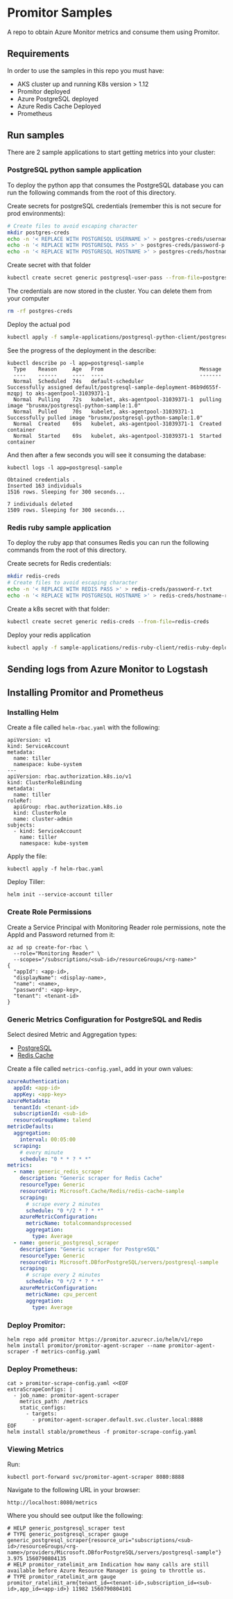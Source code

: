 # Promitor Samples
A repo to obtain Azure Monitor metrics and consume them using Promitor.

## Requirements

In order to use the samples in this repo you must have:

- AKS cluster up and running K8s version > 1.12
- Promitor deployed
- Azure PostgreSQL deployed
- Azure Redis Cache Deployed
- Prometheus

## Run samples

There are 2 sample applications to start getting metrics into your cluster:

### PostgreSQL python sample application

To deploy the python app that consumes the PostgreSQL database you can run the following commands from the root of this directory.

Create secrets for postgreSQL credentials (remember this is not secure for prod environments):

```bash
# Create files to avoid escaping character
mkdir postgres-creds
echo -n '< REPLACE WITH POSTGRESQL USERNAME >' > postgres-creds/username-p.txt
echo -n '< REPLACE WITH POSTGRESQL PASS >' > postgres-creds/password-p.txt
echo -n '< REPLACE WITH POSTGRESQL HOSTNAME >' > postgres-creds/hostname-p.txt
```

Create secret with that folder

```bash
kubectl create secret generic postgresql-user-pass --from-file=postgres-creds
```

The credentials are now stored in the cluster. You can delete them from your computer

```bash
rm -rf postgres-creds
```

Deploy the actual pod

```bash
kubectl apply -f sample-applications/postgresql-python-client/postgresql-python-deployment.yaml
```

See the progress of the deployment in the describe:
```
kubectl describe po -l app=postgresql-sample
  Type    Reason     Age   From                               Message
  ----    ------     ----  ----                               -------
  Normal  Scheduled  74s   default-scheduler                  Successfully assigned default/postgresql-sample-deployment-86b9d655f-mzqpj to aks-agentpool-31039371-1
  Normal  Pulling    72s   kubelet, aks-agentpool-31039371-1  pulling image "brusmx/postgresql-python-sample:1.0"
  Normal  Pulled     70s   kubelet, aks-agentpool-31039371-1  Successfully pulled image "brusmx/postgresql-python-sample:1.0"
  Normal  Created    69s   kubelet, aks-agentpool-31039371-1  Created container
  Normal  Started    69s   kubelet, aks-agentpool-31039371-1  Started container
```

And then after a few seconds you will see it consuming the database:
  
```
kubectl logs -l app=postgresql-sample

Obtained credentials .
Inserted 163 individuals
1516 rows. Sleeping for 300 seconds...

7 individuals deleted
1509 rows. Sleeping for 300 seconds...
```

### Redis ruby sample application

To deploy the ruby app that consumes Redis you can run the following commands from the root of this directory.

Create secrets for Redis credentials:

```bash
mkdir redis-creds
# Create files to avoid escaping character
echo -n '< REPLACE WITH REDIS PASS >' > redis-creds/password-r.txt
echo -n '< REPLACE WITH POSTGRESQL HOSTNAME >' > redis-creds/hostname-r.txt
```

Create a k8s secret with that folder:

```bash
kubectl create secret generic redis-creds --from-file=redis-creds
```

Deploy your redis application

```bash
kubectl apply -f sample-applications/redis-ruby-client/redis-ruby-deployment.yaml
```

## Sending logs from Azure Monitor to Logstash

## Installing Promitor and Prometheus

### Installing Helm
Create a file called `helm-rbac.yaml` with the following:

```
apiVersion: v1
kind: ServiceAccount
metadata:
  name: tiller
  namespace: kube-system
---
apiVersion: rbac.authorization.k8s.io/v1
kind: ClusterRoleBinding
metadata:
  name: tiller
roleRef:
  apiGroup: rbac.authorization.k8s.io
  kind: ClusterRole
  name: cluster-admin
subjects:
  - kind: ServiceAccount
    name: tiller
    namespace: kube-system
```

Apply the file:
```
kubectl apply -f helm-rbac.yaml
```

Deploy Tiller:
```
helm init --service-account tiller
```

### Create Role Permissions

Create a Service Principal with Monitoring Reader role permissions, note the AppId and Password returned from it:

```
az ad sp create-for-rbac \
  --role="Monitoring Reader" \
  --scopes="/subscriptions/<sub-id>/resourceGroups/<rg-name>"
{
  "appId": <app-id>,
  "displayName": <display-name>,
  "name": <name>,
  "password": <app-key>,
  "tenant": <tenant-id>
}
```

### Generic Metrics Configuration for PostgreSQL and Redis

Select desired Metric and Aggregation types:
- [PostgreSQL](https://docs.microsoft.com/en-us/azure/azure-monitor/platform/metrics-supported#microsoftdbforpostgresqlservers)
- [Redis Cache](https://docs.microsoft.com/en-us/azure/azure-monitor/platform/metrics-supported#microsoftcacheredis)

Create a file called `metrics-config.yaml`, add in your own values:

```metric-config.yaml
azureAuthentication:
  appId: <app-id>
  appKey: <app-key>
azureMetadata:
  tenantId: <tenant-id>
  subscriptionId: <sub-id>
  resourceGroupName: talend
metricDefaults:
  aggregation:
    interval: 00:05:00
  scraping:
    # every minute
    schedule: "0 * * ? * *"
metrics:
  - name: generic_redis_scraper
    description: "Generic scraper for Redis Cache"
    resourceType: Generic
    resourceUri: Microsoft.Cache/Redis/redis-cache-sample
    scraping:
      # scrape every 2 minutes
      schedule: "0 */2 * ? * *"
    azureMetricConfiguration:
      metricName: totalcommandsprocessed
      aggregation:
        type: Average
  - name: generic_postgresql_scraper
    description: "Generic scraper for PostgreSQL"
    resourceType: Generic
    resourceUri: Microsoft.DBforPostgreSQL/servers/postgresql-sample
    scraping:
      # scrape every 2 minutes
      schedule: "0 */2 * ? * *"
    azureMetricConfiguration:
      metricName: cpu_percent
      aggregation:
        type: Average
```

### Deploy Promitor:

```
helm repo add promitor https://promitor.azurecr.io/helm/v1/repo
helm install promitor/promitor-agent-scraper --name promitor-agent-scraper -f metrics-config.yaml
```

### Deploy Prometheus:

```
cat > promitor-scrape-config.yaml <<EOF
extraScrapeConfigs: |
  - job_name: promitor-agent-scraper
    metrics_path: /metrics
    static_configs:
      - targets:
        - promitor-agent-scraper.default.svc.cluster.local:8888
EOF
helm install stable/prometheus -f promitor-scrape-config.yaml
```

### Viewing Metrics

Run:
```
kubectl port-forward svc/promitor-agent-scraper 8080:8888
```

Navigate to the following URL in your browser:
```
http://localhost:8080/metrics
```

Where you should see output like the following:
```
# HELP generic_postgresql_scraper test
# TYPE generic_postgresql_scraper gauge
generic_postgresql_scraper{resource_uri="subscriptions/<sub-id>/resourceGroups/<rg-name>/providers/Microsoft.DBforPostgreSQL/servers/postgresql-sample"} 3.975 1560790804135
# HELP promitor_ratelimit_arm Indication how many calls are still available before Azure Resource Manager is going to throttle us.
# TYPE promitor_ratelimit_arm gauge
promitor_ratelimit_arm{tenant_id=<tenant-id>,subscription_id=<sub-id>,app_id=<app-id>} 11982 1560790804101

```
